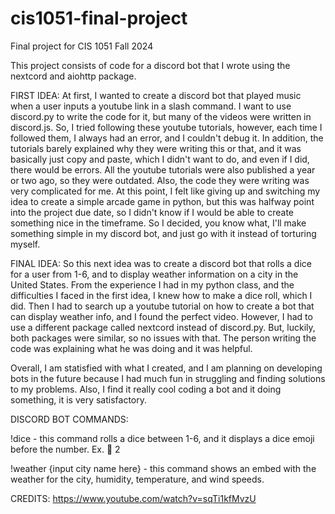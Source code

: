 # cis1051-final-project
Final project for CIS 1051 Fall 2024

This project consists of code for a discord bot that I wrote using the nextcord and aiohttp package.

FIRST IDEA:
At first, I wanted to create a discord bot that played music when a user inputs a youtube link in a slash command.
I want to use discord.py to write the code for it, but many of the videos were written in discord.js. So, I tried
following these youtube tutorials, however, each time I followed them, I always had an error, and I couldn't debug
it. In addition, the tutorials barely explained why they were writing this or that, and it was basically just copy
and paste, which I didn't want to do, and even if I did, there would be errors. All the youtube tutorials were also 
published a year or two ago, so they were outdated. Also, the code they were writing was very complicated for me. 
At this point, I felt like giving up and switching my idea to create a simple arcade game in python, but this was 
halfway point into the project due date, so I didn't know if I would be able to create something nice in the timeframe.
So I decided, you know what, I'll make something simple in my discord bot, and just go with it instead of torturing myself.

FINAL IDEA:
So this next idea was to create a discord bot that rolls a dice for a user from 1-6, and to display weather information
on a city in the United States. From the experience I had in my python class, and the difficulties I faced in the first idea,
I knew how to make a dice roll, which I did. Then I had to search up a youtube tutorial on how to create a bot that can
display weather info, and I found the perfect video. However, I had to use a different package called nextcord instead of
discord.py. But, luckily, both packages were similar, so no issues with that. The person writing the code was explaining 
what he was doing and it was helpful.

Overall, I am statisfied with what I created, and I am planning on developing bots in the future because I had much fun
in struggling and finding solutions to my problems. Also, I find it really cool coding a bot and it doing something, it 
is very satisfactory.


DISCORD BOT COMMANDS:

!dice - this command rolls a dice between 1-6, and it displays a dice emoji before the number. Ex. :game_die: 2

!weather {input city name here} - this command shows an embed with the weather for the city, humidity, temperature, and wind speeds. 


CREDITS:
https://www.youtube.com/watch?v=sqTi1kfMvzU
